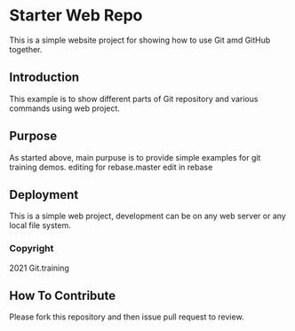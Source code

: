 # Starter Web Repo

This is a simple website project for showing how to use Git amd GitHub together.

## Introduction

This example is to show different parts of Git repository and various commands using web project.

## Purpose

As started above, main purpuse is to provide simple examples for git training demos. 
editing for rebase.master edit in rebase
## Deployment

This is a simple web project, development can be on any web server or any local file system.

### Copyright 

2021 Git.training

## How To Contribute
Please fork this repository and then issue pull request to review.


